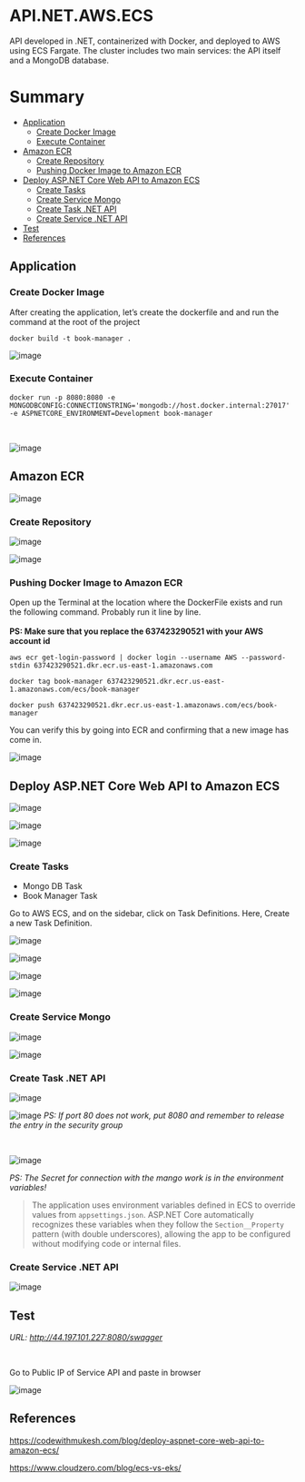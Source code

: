 # API.NET.AWS.ECS
API developed in .NET, containerized with Docker, and deployed to AWS using ECS Fargate. The cluster includes two main services: the API itself and a MongoDB database.

# Summary
- [Application](#application)
  - [Create Docker Image](#create-docker-image)
  - [Execute Container](#execute-container)
- [Amazon ECR](#amazon-ecr)
  - [Create Repository](#create-repository)
  - [Pushing Docker Image to Amazon ECR](#pushing-docker-image-to-amazon-ecr)
- [Deploy ASP.NET Core Web API to Amazon ECS](#deploy-aspnet-core-web-api-to-amazon-ecs)
  - [Create Tasks](#create-tasks)
  - [Create Service Mongo](#create-service-mongo)
  - [Create Task .NET API](#create-task-net-api)
  - [Create Service .NET API](#create-service-net-api)
- [Test](#test)
- [References](#references)




## Application

### Create Docker Image
After creating the application, let’s create the dockerfile and and run the command at the root of the project

```
docker build -t book-manager .
```

![image](https://github.com/user-attachments/assets/b3a30418-9006-40d0-8f9f-7682b90c435a)

### Execute Container
```
docker run -p 8080:8080 -e MONGODBCONFIG:CONNECTIONSTRING='mongodb://host.docker.internal:27017' -e ASPNETCORE_ENVIRONMENT=Development book-manager
```
</br>

![image](https://github.com/user-attachments/assets/0c65f354-efb3-407f-aed4-28372db0f0d2)


## Amazon ECR

![image](https://github.com/user-attachments/assets/0a764a2d-8e5c-4839-93d6-4ae536db2c11)



### Create Repository

![image](https://github.com/user-attachments/assets/08c862a3-6bef-4148-899f-601715e13f80)

![image](https://github.com/user-attachments/assets/da7e1a76-8836-4646-8fce-e91460a8cab7)

### Pushing Docker Image to Amazon ECR

Open up the Terminal at the location where the DockerFile exists and run the following command. Probably run it line by line.</br>
</br> **PS: Make sure that you replace the 637423290521 with your AWS account id**


```
aws ecr get-login-password | docker login --username AWS --password-stdin 637423290521.dkr.ecr.us-east-1.amazonaws.com
```


```
docker tag book-manager 637423290521.dkr.ecr.us-east-1.amazonaws.com/ecs/book-manager
```

```
docker push 637423290521.dkr.ecr.us-east-1.amazonaws.com/ecs/book-manager
```

You can verify this by going into ECR and confirming that a new image has come in.

![image](https://github.com/user-attachments/assets/edf2b424-1b8e-4578-8acc-e49544861389)

## Deploy ASP.NET Core Web API to Amazon ECS

![image](https://github.com/user-attachments/assets/52b2c329-9da3-4a08-8daf-4282cc5b2c8e)

![image](https://github.com/user-attachments/assets/373c79dc-43b9-4612-973e-4d962d76ad87)

![image](https://github.com/user-attachments/assets/a8dcff17-c784-45b4-8519-bf405f6594ed)


### Create Tasks
- Mongo DB Task
- Book Manager Task

Go to AWS ECS, and on the sidebar, click on Task Definitions. Here, Create a new Task Definition.

![image](https://github.com/user-attachments/assets/c337f25e-e0ff-4961-8752-62ccb3f8c4a9)

![image](https://github.com/user-attachments/assets/9325daec-d29d-40d0-a17d-904df79342de)

![image](https://github.com/user-attachments/assets/23df045e-415d-498b-adb5-6f3c2bdcff3f)

![image](https://github.com/user-attachments/assets/3ffe0c31-684a-459d-b7c6-1410b6e5274b)

### Create Service Mongo 

![image](https://github.com/user-attachments/assets/a1bf71f0-2859-426b-abe9-79ea5941cf5f)

![image](https://github.com/user-attachments/assets/e634bcf6-ba1d-4164-98f6-5c2ef9f63a62)

### Create Task .NET API 

![image](https://github.com/user-attachments/assets/6d953bda-33c1-4ca1-b058-1c8c11f76627)

![image](https://github.com/user-attachments/assets/22e3905d-ccaa-46b9-b855-2d813bbe7d61)
_PS: If port 80 does not work, put 8080 and remember to release the entry in the security group_

</br>

![image](https://github.com/user-attachments/assets/5d0074c5-108d-4eb0-b9ee-8cab23e57c48)



_PS: The Secret for connection with the mango work is in the environment variables!_

> The application uses environment variables defined in ECS to override values from `appsettings.json`. ASP.NET Core automatically recognizes these variables when they follow the `Section__Property` pattern (with double underscores), allowing the app to be configured without modifying code or internal files.

### Create Service .NET API 

![image](https://github.com/user-attachments/assets/4b8537e1-4d26-4628-b567-5828276b3bd5)


## Test

_URL: http://44.197.101.227:8080/swagger_

</br>

Go to Public IP of Service API and paste in browser
</br>

![image](https://github.com/user-attachments/assets/ddde160b-1939-41d1-aac6-f10eb376cce0)




## References
https://codewithmukesh.com/blog/deploy-aspnet-core-web-api-to-amazon-ecs/

https://www.cloudzero.com/blog/ecs-vs-eks/
